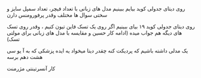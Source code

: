 روی دیتای جدولی کوید بیایم ببینیم مدل های زبانی با تعداد فیچر، تعداد سمپل سایز و سختی سوال ها مختلف وقدر پرفورومنس دارن

روی دیتای جدولی کوید ۱۹ بیای ببینیم اگر روی یک تسک فاین تیون کنیم ، وقدر روی تسک های دیگه هم جواب میده (ادامه کار حسین و مقایسه با مدل های زبانی برای مولتی تسک)

یک مدلی داشته باشیم که پردیکت کنه چقدر دیتا میخواد یه ایده پزشکی که به آ یو سی هشت دهم برسه

کار آنسرتینتی مژرمنت